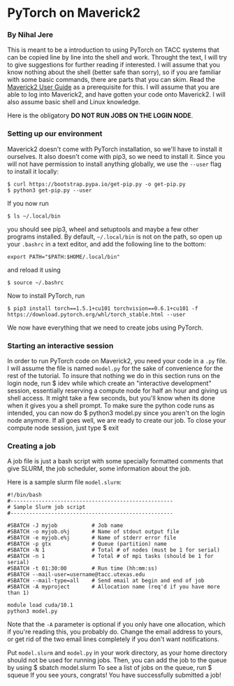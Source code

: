 # PyTorch on Maverick2
### By Nihal Jere

This is meant to be a introduction to using PyTorch on TACC systems that can be
copied line by line into the shell and work. Throught the text, I will try to
give suggestions for further reading if interested. I will assume that you know
nothing about the shell (better safe than sorry), so if you are familiar with
some basic commands, there are parts that you can skim. Read the [Maverick2
User Guide](https://portal.tacc.utexas.edu/user-guides/maverick2) as a
prerequisite for this. I will assume that you are able to log into Maverick2,
and have gotten your code onto Maverick2. I will also assume basic shell and
Linux knowledge.

Here is the obligatory **DO NOT RUN JOBS ON THE LOGIN NODE**.

### Setting up our environment

Maverick2 doesn't come with PyTorch installation, so we'll have to install it
ourselves. It also doesn't come with pip3, so we need to install it. Since you
will not have permission to install anything globally, we use the `--user` flag
to install it locally:

    $ curl https://bootstrap.pypa.io/get-pip.py -o get-pip.py
    $ python3 get-pip.py --user
If you now run

    $ ls ~/.local/bin
you should see pip3, wheel and setuptools and maybe a few other programs
installed. By default, `~/.local/bin` is not on the path, so open up your
`.bashrc` in a text editor, and add the following line to the bottom:

    export PATH="$PATH:$HOME/.local/bin"
and reload it using

    $ source ~/.bashrc
Now to install PyTorch, run

    $ pip3 install torch==1.5.1+cu101 torchvision==0.6.1+cu101 -f https://download.pytorch.org/whl/torch_stable.html --user
We now have everything that we need to create jobs using PyTorch.

### Starting an interactive session

In order to run PyTorch code on Maverick2, you need your code in a `.py` file.
I will assume the file is named `model.py` for the sake of convenience for the
rest of the tutorial. To insure that nothing we do in this section runs on the
login node, run
    $ idev
while which create an "interactive development" session, essentially reserving
a compute node for half an hour and giving us shell access. It might take a few
seconds, but you'll know when its done when it gives you a shell prompt. To
make sure the python code runs as intended, you can now do
    $ python3 model.py
since you aren't on the login node anymore. If all goes well, we are ready to
create our job. To close your compute node session, just type
    $ exit

### Creating a job

A job file is just a bash script with some specially formatted comments that
give SLURM, the job scheduler, some information about the job.

Here is a sample slurm file `model.slurm`:

    #!/bin/bash
    #----------------------------------------------------
    # Sample Slurm job script
    #----------------------------------------------------

    #SBATCH -J myjob           # Job name
    #SBATCH -o myjob.o%j       # Name of stdout output file
    #SBATCH -e myjob.e%j       # Name of stderr error file
    #SBATCH -p gtx             # Queue (partition) name
    #SBATCH -N 1               # Total # of nodes (must be 1 for serial)
    #SBATCH -n 1               # Total # of mpi tasks (should be 1 for serial)
    #SBATCH -t 01:30:00        # Run time (hh:mm:ss)
    #SBATCH --mail-user=username@tacc.utexas.edu
    #SBATCH --mail-type=all    # Send email at begin and end of job
    #SBATCH -A myproject       # Allocation name (req'd if you have more than 1)

    module load cuda/10.1
    python3 model.py

Note that the `-A` parameter is optional if you only have one allocation, which
if you're reading this, you probably do. Change the email address to yours, or
get rid of the two email lines completely if you don't want notifications.

Put `model.slurm` and `model.py` in your work directory, as your home directory
should not be used for running jobs. Then, you can add the job to the queue by
using
    $ sbatch model.slurm
To see a list of jobs on the queue, run
    $ squeue
If you see yours, congrats! You have successfully submitted a job!
